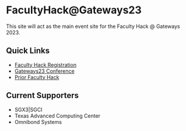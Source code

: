 # FacultyHack@Gateways23
This site will act as the main event site for the Faculty Hack @ Gateways 2023. 

## Quick Links
* [Faculty Hack Registration](https://docs.google.com/forms/d/e/1FAIpQLSe9-tQfuq7YDMs_CVudcaV7uLtZ7DMqFjs6ri-ddd8wf2DX3A/viewform?pli=1)
* [Gateways23 Conference](https://sciencegateways.org/gateways2023-attend)
* [Prior Faculty Hack](https://hackhpc.github.io/FacultyHack-Gateways22)


## Current Supporters
* SGX3|SGCI
* Texas Advanced Computing Center
* Omnibond Systems


